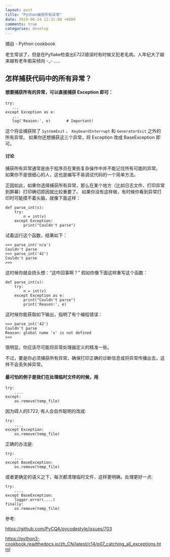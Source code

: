 ```yaml
---
layout: post
title: "Python捕获所有异常"
date: 2019-06-24 12:31:08 +0800
comments: true
categories: develop
---
```


摘自 - Python cookbook

老生常谈了，但是在Pyflake检查出E722错误时有时候又犯老毛病。人年纪大了越来越有老年痴呆倾向  -_- .....

## 怎样捕获代码中的所有异常？

<!-- more -->

#### 想要捕获所有的异常，可以直接捕获 Exception 即可：


```
try:
   ...
except Exception as e:
   ...
   log('Reason:', e)       # Important!

```
这个将会捕获除了 `SystemExit` 、 `KeyboardInterrupt` 和 `GeneratorExit` 之外的所有异常。 如果你还想捕获这三个异常，将 Exception 改成 BaseException 即可。

#### 讨论

捕获所有异常通常是由于程序员在某些复杂操作中并不能记住所有可能的异常。 如果你不是很细心的人，这也是编写不易调试代码的一个简单方法。

正因如此，如果你选择捕获所有异常，那么在某个地方（比如日志文件、打印异常到屏幕）打印确切原因就比较重要了。 如果你没有这样做，有时候你看到异常打印时可能摸不着头脑，就像下面这样：


```
def parse_int(s):
    try:
        n = int(v)
    except Exception:
        print("Couldn't parse")

```        
试着运行这个函数，结果如下：


```
>>> parse_int('n/a')
Couldn't parse
>>> parse_int('42')
Couldn't parse
>>>

```

这时候你就会挠头想：“这咋回事啊？” 假如你像下面这样重写这个函数：


```
def parse_int(s):
    try:
        n = int(v)
    except Exception as e:
        print("Couldn't parse")
        print('Reason:', e)

```

这时候你能获取如下输出，指明了有个编程错误：


```
>>> parse_int('42')
Couldn't parse
Reason: global name 'v' is not defined
>>>

```

很明显，你应该尽可能将异常处理器定义的精准一些。 

不过，要是你必须捕获所有异常，确保打印正确的诊断信息或将异常传播出去，这样不会丢失掉异常。


#### 最可怕的例子是我们在处理临时文件的时候，用


```
try:
    ....
except:
    os.remove(temp_file)

```

因为碍人的E722, 有人会自作聪明的改成:


```
try:
    ....
except Exception:
    os.remove(temp_file)

```

正确的办法是:


```
try:
    ....
except BaseException:
    os.remove(temp_file)

```

或者更确定的语义之下，每次都清理临时文件，这样更明确，处理更好一点:

```
try:
    ....
except BaseException:
    logger.error(....)
finally:
    os.remove(temp_file)

```

参考:

https://github.com/PyCQA/pycodestyle/issues/703

https://python3-cookbook.readthedocs.io/zh_CN/latest/c14/p07_catching_all_exceptions.html
